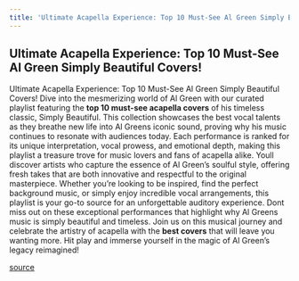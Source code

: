 ```yaml
---
title: 'Ultimate Acapella Experience: Top 10 Must-See Al Green Simply Beautiful Covers!'
---
```


## Ultimate Acapella Experience: Top 10 Must-See Al Green Simply Beautiful Covers!

Ultimate Acapella Experience: Top 10 Must-See Al Green Simply Beautiful Covers!
Dive into the mesmerizing world of Al Green with our curated playlist featuring the **top 10 must-see acapella covers** of his timeless classic, Simply Beautiful. This collection showcases the best vocal talents as they breathe new life into Al Greens iconic sound, proving why his music continues to resonate with audiences today. 
Each performance is ranked for its unique interpretation, vocal prowess, and emotional depth, making this playlist a treasure trove for music lovers and fans of acapella alike. Youll discover artists who capture the essence of Al Green’s soulful style, offering fresh takes that are both innovative and respectful to the original masterpiece.
Whether you’re looking to be inspired, find the perfect background music, or simply enjoy incredible vocal arrangements, this playlist is your go-to source for an unforgettable auditory experience. Dont miss out on these exceptional performances that highlight why Al Greens music is simply beautiful and timeless.
Join us on this musical journey and celebrate the artistry of acapella with the **best covers** that will leave you wanting more. Hit play and immerse yourself in the magic of Al Green’s legacy reimagined!

[source](https://www.youtube.com/playlist?list=PLRzD5R_wu8BZWb-JcPnd7kgc8ciseulE6)